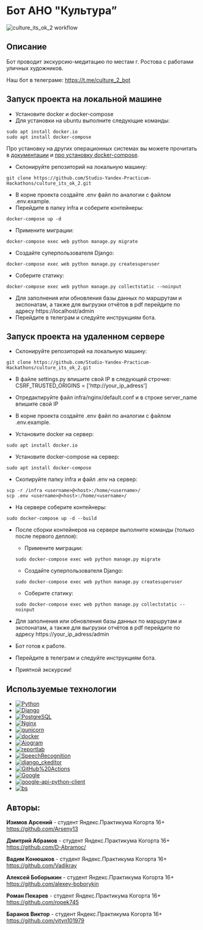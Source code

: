# Бот АНО "Культура”

![culture_its_ok_2 workflow](https://github.com/Studio-Yandex-Practicum-Hackathons/culture_its_ok_2/actions/workflows/culture_its_ok_2.yml/badge.svg)

## Описание
Бот проводит экскурсию-медитацию по местам г. Ростова с работами уличных художников.

Наш бот в телеграме: https://t.me/culture_2_bot

## Запуск проекта на локальной машине

* Установите docker и docker-compose
* Для установки на ubuntu выполните следующие команды:
```
sudo apt install docker.io
sudo apt install docker-compose
```
Про установку на других операционных системах вы можете прочитать в [документации](https://docs.docker.com/engine/install/) и [про установку docker-compose](https://docs.docker.com/compose/install/).

* Склонируйте репозиторий на локальную машину:
```
git clone https://github.com/Studio-Yandex-Practicum-Hackathons/culture_its_ok_2.git
```
* В корне проекта создайте .env файл по аналогии с файлом .env.example.
* Перейдите в папку infra и соберите контейнеры:
```
docker-compose up -d
```
* Примените миграции:
```
docker-compose exec web python manage.py migrate
```
* Создайте суперпользователя Django:
```
docker-compose exec web python manage.py createsuperuser
```
* Соберите статику:
```
docker-compose exec web python manage.py collectstatic --noinput
```

* Для заполнения или обновления базы данных по маршрутам и экспонатам, а также для выгрузки отчётов в pdf перейдите по адресу https://localhost/admin
* Перейдите в телеграм и следуйте инструкциям бота.

## Запуск проекта на удаленном сервере
* Склонируйте репозиторий на локальную машину:
```
git clone https://github.com/Studio-Yandex-Practicum-Hackathons/culture_its_ok_2.git
```
* В файле settings.py впишите свой IP в следующей строчке: CSRF_TRUSTED_ORIGINS = ['http://your_ip_adress']
* Отредактируйте файл infra/nginx/default.conf и в строке server_name впишите свой IP
* В корне проекта создайте .env файл по аналогии с файлом .env.example.

* Установите docker на сервер:
```
sudo apt install docker.io
```
* Установите docker-compose на сервер:
```
sudo apt install docker-compose
```

* Скопируйте папку infra и файл .env на сервер:
```
scp -r /infra <username>@<host>:/home/<username>/
scp .env <username>@<host>:/home/<username>/
```
* На сервере соберите контейнеры:
```
sudo docker-compose up -d --build
```
* После сборки контейнеров на сервере выполните команды (только после первого деплоя):
    - Примените миграции:
    ```
    sudo docker-compose exec web python manage.py migrate
    ```
    - Создайте суперпользователя Django:
    ```
    sudo docker-compose exec web python manage.py createsuperuser
    ```
    - Соберите статику:
    ```
    sudo docker-compose exec web python manage.py collectstatic --noinput
    ```

* Для заполнения или обновления базы данных по маршрутам и экспонатам, а также для выгрузки отчётов в pdf перейдите по адресу https://your_ip_adress/admin
* Бот готов к работе.
* Перейдите в телеграм и следуйте инструкциям бота.
* Приятной экскурсии!

## Используемые технологии

- [![Python](https://img.shields.io/badge/-Python_3.11-464646?style=flat-square&logo=Python)](https://www.python.org/)
- [![Django](https://img.shields.io/badge/-Django_4.1-464646?style=flat-square&logo=Django)](https://www.djangoproject.com/)
- [![PostgreSQL](https://img.shields.io/badge/-PostgreSQL-464646?style=flat-square&logo=PostgreSQL)](https://www.postgresql.org/)
- [![Nginx](https://img.shields.io/badge/-NGINX-464646?style=flat-square&logo=NGINX)](https://nginx.org/ru/)
- [![gunicorn](https://img.shields.io/badge/-gunicorn-464646?style=flat-square&logo=gunicorn)](https://gunicorn.org/)
- [![docker](https://img.shields.io/badge/-Docker-464646?style=flat-square&logo=docker)](https://www.docker.com/)
- [![Aiogram](https://img.shields.io/badge/Aiogram-3.0.0rc1-green?logo=Aiogram&logoColor=green)](https://aiogram.dev/)
- [![reportlab](https://img.shields.io/badge/reportlab-4.0.4-green?logo=reportlab&logoColor=green)](https://pypi.org/project/reportlab/)
- [![SpeechRecognition](https://img.shields.io/badge/SpeechRecognition-3.10-green?logo=django_ckeditor&logoColor=green)](https://pypi.org/project/SpeechRecognition/)
- [![django_ckeditor](https://img.shields.io/badge/django_ckeditor-6.7.0-green?logo=django_ckeditor&logoColor=green)](https://pypi.org/project/django-ckeditor/)
- [![GitHub%20Actions](https://img.shields.io/badge/-GitHub%20Actions-464646?style=flat-square&logo=GitHub%20actions)](https://github.com/features/actions)
- [![Google](https://img.shields.io/badge/google-3.0.0-green?logo=google&logoColor=green)](https://pypi.org/project/google/)
- [![google-api-python-client](https://img.shields.io/badge/google_api_python_client-2.97.0-green?logo=google_api_python_client&logoColor=green)](https://pypi.org/project/google-api-python-client/)
- [![bs](https://img.shields.io/badge/bs-4%200.0.1-green?logo=bs&logoColor=green)](https://pypi.org/project/bs4/)

## Авторы:

**Изимов Арсений**  - студент Яндекс.Практикума Когорта 16+
https://github.com/Arseny13

**Дмитрий Абрамов**  - студент Яндекс.Практикума Когорта 16+
https://github.com/D-Abramoc/

**Вадим Конюшков**  - студент Яндекс.Практикума Когорта 16+
https://github.com/Vadikray

**Алексей Боборыкин**  - студент Яндекс.Практикума Когорта 16+
https://github.com/alexey-boborykin

**Роман Пекарев**  - студент Яндекс.Практикума Когорта 16+
https://github.com/ropek745

**Баранов Виктор**  - студент Яндекс.Практикума Когорта 16+
https://github.com/vityn101979
